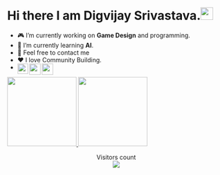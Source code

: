 # Hi there I am Digvijay Srivastava.<img src="https://github.com/TheDudeThatCode/TheDudeThatCode/blob/master/Assets/Hi.gif" width="29px">

-   🎮 I’m currently working on **Game Design** and programming.
-   🤖 I’m currently learning **AI**.
-   💬 Feel free to contact me
-   ❤ I love Community Building.
-   <a href="https://www.linkedin.com/in/dig9074vijay/"><img align="left" width="24px" src="https://cdn.jsdelivr.net/npm/simple-icons@v3/icons/linkedin.svg"  /></a><a href="https://twitter.com/dig9074vijay"><img align="left" width="26px" src="https://cdn.jsdelivr.net/npm/simple-icons@v3/icons/twitter.svg" /></a><a href="mailto:digvijays.ug19.cs@nitp.ac.in"><img align="left" width="26px" src="https://cdn.jsdelivr.net/npm/simple-icons@v3/icons/gmail.svg" /></a>


<a href="https://github.com/dig9074vijay">
<img height="160em" src="https://github-readme-stats.vercel.app/api?username=dig9074vijay&show_icons=true&include_all_commits=true&custom_title=GitHub+Stats&theme=vue">
<img height="160em" src="https://github-readme-stats.vercel.app/api/top-langs/?username=dig9074vijay&layout=compact&theme=vue"></a>

<p align="center"> 
  Visitors count<br>
  <img src="https://profile-counter.glitch.me/dig9074vijay/count.svg" />
</p>

